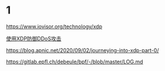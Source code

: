 # 1

https://www.iovisor.org/technology/xdp

[使用XDP防御DDoS攻击](https://blog.csdn.net/dog250/article/details/77993218)





https://blog.apnic.net/2020/09/02/journeying-into-xdp-part-0/

https://gitlab.epfl.ch/debeule/bpf/-/blob/master/LOG.md	